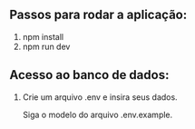 <h2> Passos para rodar a aplicação: </h2>
<ol>
    <li>npm install</li>
    <li>npm run dev</li>
</ol>

<h2> Acesso ao banco de dados: </h2>
<ol>
    <li>Crie um arquivo .env e insira seus dados. </li>
    <p> Siga o modelo do arquivo .env.example.</p>
</ol>